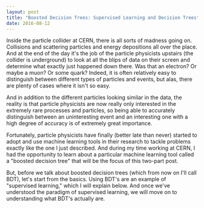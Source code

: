 ```yaml
---
layout: post
title: "Boosted Decision Trees: Supervised Learning and Decision Trees"
date: 2016-08-12
---
```


Inside the particle collider at CERN, there is all sorts of madness going on. Collisions and scattering particles and energy depositions all over the place. And at the end of the day it's the job of the particle physicists upstairs (the collider is underground) to look at all the blips of data on their screen and determine what exactly just happened down there. Was that an electron? Or maybe a muon? Or some quark? Indeed, it is often relatively easy to distinguish between different types of particles and events, but alas, there are plenty of cases where it isn't so easy. 

And in addition to the different particles looking similar in the data, the reality is that particle physicists are now really only interested in the extremely rare processes and particles, so being able to accurately distinguish between an uninteresting event and an interesting one with a high degree of accuracy is of extremely great importance.

Fortunately, particle physicists have finally (better late than never) started to adopt and use machine learning tools in their research to tackle problems exactly like the one I just described. And during my time working at CERN, I had the opportunity to learn about a particular machine learning tool called a "boosted decision tree" that will be the focus of this two-part post.

But, before we talk about boosted decision trees (which from now on I'll call BDT), let's start from the basics. Using BDT's are an example of "supervised learning," which I will explain below. And once we've understood the paradigm of supervised learning, we will move on to understanding what BDT's actually are.
